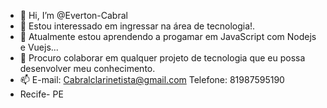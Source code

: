 - 👋 Hi, I’m @Everton-Cabral
- 👀  Estou interessado em  ingressar na área de tecnologia!.
- 🌱 Atualmente estou aprendendo a progamar em  JavaScript com Nodejs e Vuejs...
- 💞️  Procuro colaborar em qualquer projeto de tecnologia que eu possa  desenvolver meu conhecimento.
- 📫  E-mail: Cabralclarinetista@gmail.com  Telefone: 81987595190
-  Recife- PE
<!---
Everton-Cabral/Everton-Cabral is a ✨ special ✨ repository because its `README.md` (this file) appears on your GitHub profile.
You can click the Preview link to take a look at your changes.
--->
